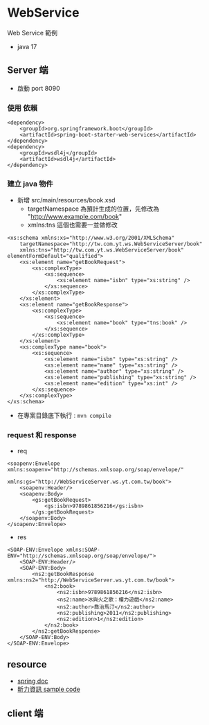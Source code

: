 # WebService
Web Service 範例
- java 17

## Server 端
- 啟動 port 8090
### 使用 依賴
```
<dependency>
	<groupId>org.springframework.boot</groupId>
	<artifactId>spring-boot-starter-web-services</artifactId>
</dependency>
<dependency>
	<groupId>wsdl4j</groupId>
	<artifactId>wsdl4j</artifactId>
</dependency>
```
### 建立 java 物件
- 新增 src/main/resources/book.xsd
  - targetNamespace 為預計生成的位置，先修改為 "http://www.example.com/book"
  - xmlns:tns 這個也需要一並做修改
  
```
<xs:schema xmlns:xs="http://www.w3.org/2001/XMLSchema"
	targetNamespace="http://tw.com.yt.ws.WebServiceServer/book"
	xmlns:tns="http://tw.com.yt.ws.WebServiceServer/book" elementFormDefault="qualified">
	<xs:element name="getBookRequest">
		<xs:complexType>
			<xs:sequence>
				<xs:element name="isbn" type="xs:string" />
			</xs:sequence>
		</xs:complexType>
	</xs:element>
	<xs:element name="getBookResponse">
		<xs:complexType>
			<xs:sequence>
				<xs:element name="book" type="tns:book" />
			</xs:sequence>
		</xs:complexType>
	</xs:element>
	<xs:complexType name="book">
		<xs:sequence>
			<xs:element name="isbn" type="xs:string" />
			<xs:element name="name" type="xs:string" />
			<xs:element name="author" type="xs:string" />
			<xs:element name="publishing" type="xs:string" />
			<xs:element name="edition" type="xs:int" />
		</xs:sequence>
	</xs:complexType>
</xs:schema>
```
- 在專案目錄底下執行 : `mvn compile `

### request 和 response
- req 
```
<soapenv:Envelope xmlns:soapenv="http://schemas.xmlsoap.org/soap/envelope/"
                  xmlns:gs="http://WebServiceServer.ws.yt.com.tw/book">
    <soapenv:Header/>
    <soapenv:Body>
        <gs:getBookRequest>
            <gs:isbn>9789861856216</gs:isbn>
        </gs:getBookRequest>
    </soapenv:Body>
</soapenv:Envelope>
```
- res
```
<SOAP-ENV:Envelope xmlns:SOAP-ENV="http://schemas.xmlsoap.org/soap/envelope/">
    <SOAP-ENV:Header/>
    <SOAP-ENV:Body>
        <ns2:getBookResponse xmlns:ns2="http://WebServiceServer.ws.yt.com.tw/book">
            <ns2:book>
                <ns2:isbn>9789861856216</ns2:isbn>
                <ns2:name>冰與火之歌：權力遊戲</ns2:name>
                <ns2:author>喬治馬汀</ns2:author>
                <ns2:publishing>2011</ns2:publishing>
                <ns2:edition>1</ns2:edition>
            </ns2:book>
        </ns2:getBookResponse>
    </SOAP-ENV:Body>
</SOAP-ENV:Envelope>
```

## resource
- [spring doc](https://spring.io/guides/gs/producing-web-service)
- [昕力資訊 sample code](https://www.tpisoftware.com/tpu/articleDetails/1968)


## client 端